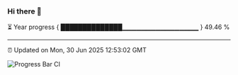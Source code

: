 ### Hi there 👋

⏳ Year progress { ██████████████▁▁▁▁▁▁▁▁▁▁▁▁▁▁▁▁ } 49.46 %

---

⏰ Updated on Mon, 30 Jun 2025 12:53:02 GMT

![Progress Bar CI](https://github.com/ZhaoGui/ZhaoGui/workflows/Progress%20Bar%20CI/badge.svg)
